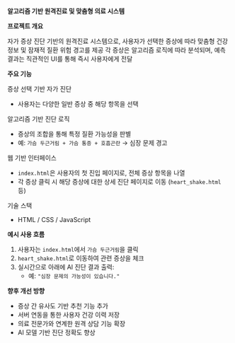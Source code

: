 **알고리즘 기반 원격진료 및 맞춤형 의료 시스템**


**프로젝트 개요**

자가 증상 진단 기반의 원격진료 시스템으로, 사용자가 선택한 증상에 따라 맞춤형 건강 정보 및 잠재적 질환 위험 경고를 제공
각 증상은 알고리즘 로직에 따라 분석되며, 예측 결과는 직관적인 UI를 통해 즉시 사용자에게 전달


**주요 기능**

증상 선택 기반 자가 진단  
- 사용자는 다양한 일반 증상 중 해당 항목을 선택

알고리즘 기반 진단 로직  
- 증상의 조합을 통해 특정 질환 가능성을 판별
- 예: `가슴 두근거림 + 가슴 통증 + 호흡곤란` → 심장 문제 경고

웹 기반 인터페이스  
- `index.html`은 사용자의 첫 진입 페이지로, 전체 증상 항목을 나열
- 각 증상 클릭 시 해당 증상에 대한 상세 진단 페이지로 이동 (`heart_shake.html` 등)

기술 스택
- HTML / CSS / JavaScript



**예시 사용 흐름**

1. 사용자는 `index.html`에서 `가슴 두근거림`을 클릭
2. `heart_shake.html`로 이동하여 관련 증상을 체크
3. 실시간으로 아래에 AI 진단 결과 출력:
   - 예: `"심장 문제의 가능성이 있습니다."`

**향후 개선 방향**
- 증상 간 유사도 기반 추천 기능 추가
- 서버 연동을 통한 사용자 건강 이력 저장
- 의료 전문가와 연계한 원격 상담 기능 확장
- AI 모델 기반 진단 정확도 향상
